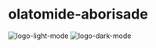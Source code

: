 # olatomide-aborisade
![logo-light-mode](https://github.com/user-attachments/assets/b0d0616d-1ef0-4505-8396-ea37b7e9104d)
![logo-dark-mode](https://github.com/user-attachments/assets/c4998e9d-3d49-409f-a32a-e24e20525efb)
